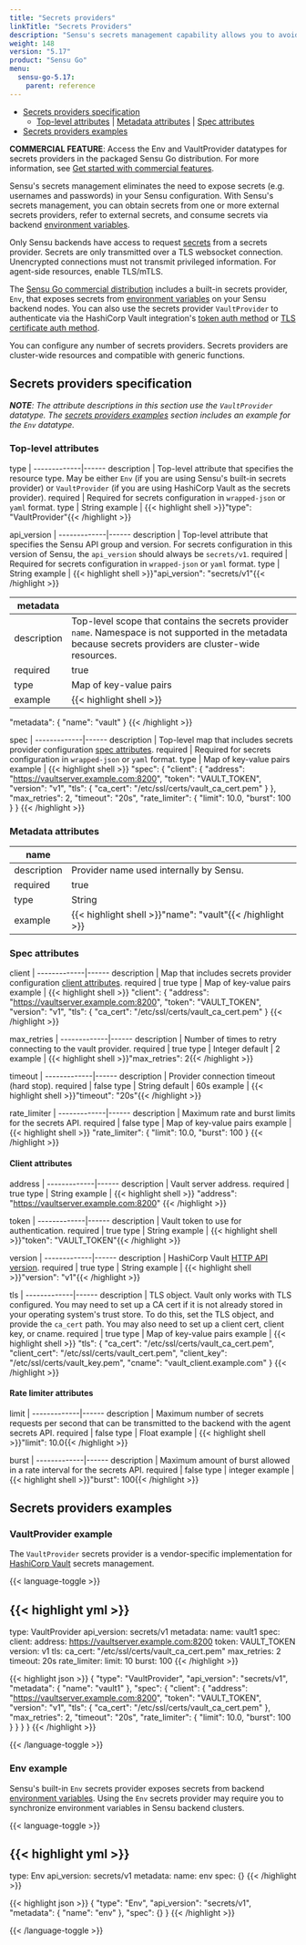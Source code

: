 ```yaml
---
title: "Secrets providers"
linkTitle: "Secrets Providers"
description: "Sensu's secrets management capability allows you to avoid exposing secrets in your Sensu configuration. Read the reference to obtain secrets from one or more external secrets management providers and support references to external secrets in your Sensu configuration."
weight: 148
version: "5.17"
product: "Sensu Go"
menu: 
  sensu-go-5.17:
    parent: reference
---
```


- [Secrets providers specification](#secrets-providers-specification)
  - [Top-level attributes](#top-level-attributes) | [Metadata attributes](#metadata-attributes) | [Spec attributes](#spec-attributes)
- [Secrets providers examples](#secrets-providers-examples)

**COMMERCIAL FEATURE**: Access the Env and VaultProvider datatypes for secrets providers in the packaged Sensu Go distribution.
For more information, see [Get started with commercial features][1].

Sensu's secrets management eliminates the need to expose secrets (e.g. usernames and passwords) in your Sensu configuration.
With Sensu's secrets management, you can obtain secrets from one or more external secrets providers, refer to external secrets, and consume secrets via backend [environment variables][4].

Only Sensu backends have access to request [secrets][9] from a secrets provider.
Secrets are only transmitted over a TLS websocket connection.
Unencrypted connections must not transmit privileged information.
For agent-side resources, enable TLS/mTLS.

The [Sensu Go commercial distribution][1] includes a built-in secrets provider, `Env`, that exposes secrets from [environment variables][4] on your Sensu backend nodes.
You can also use the secrets provider `VaultProvider` to authenticate via the HashiCorp Vault integration's [token auth method][10] or [TLS certificate auth method][11].

You can configure any number of secrets providers.
Secrets providers are cluster-wide resources and compatible with generic functions.
 
## Secrets providers specification

_**NOTE**: The attribute descriptions in this section use the `VaultProvider` datatype. The [secrets providers examples][13] section includes an example for the `Env` datatype._

### Top-level attributes

type         | 
-------------|------
description  | Top-level attribute that specifies the resource type. May be either `Env` (if you are using Sensu's built-in secrets provider) or `VaultProvider` (if you are using HashiCorp Vault as the secrets provider).
required     | Required for secrets configuration in `wrapped-json` or `yaml` format.
type         | String
example      | {{< highlight shell >}}"type": "VaultProvider"{{< /highlight >}}

api_version  | 
-------------|------
description  | Top-level attribute that specifies the Sensu API group and version. For secrets configuration in this version of Sensu, the `api_version` should always be `secrets/v1`.
required     | Required for secrets configuration in `wrapped-json` or `yaml` format.
type         | String
example      | {{< highlight shell >}}"api_version": "secrets/v1"{{< /highlight >}}

metadata     |      |
-------------|------
description  | Top-level scope that contains the secrets provider `name`. Namespace is not supported in the metadata because secrets providers are cluster-wide resources.
required     | true
type         | Map of key-value pairs
example      | {{< highlight shell >}}
"metadata": {
  "name": "vault"
}
{{< /highlight >}}

spec         | 
-------------|------
description  | Top-level map that includes secrets provider configuration [spec attributes][8].
required     | Required for secrets configuration in `wrapped-json` or `yaml` format.
type         | Map of key-value pairs
example      | {{< highlight shell >}}
"spec": {
  "client": {
    "address": "https://vaultserver.example.com:8200",
    "token": "VAULT_TOKEN",
    "version": "v1",
    "tls": {
      "ca_cert": "/etc/ssl/certs/vault_ca_cert.pem"
    }
  },
  "max_retries": 2,
  "timeout": "20s",
  "rate_limiter": {
    "limit": 10.0,
    "burst": 100
  }
}
{{< /highlight >}}

### Metadata attributes

name         |      |
-------------|------
description  | Provider name used internally by Sensu.
required     | true
type         | String
example      | {{< highlight shell >}}"name": "vault"{{< /highlight >}}

### Spec attributes

client       | 
-------------|------ 
description  | Map that includes secrets provider configuration [client attributes][12].
required     | true
type         | Map of key-value pairs
example      | {{< highlight shell >}}
"client": {
  "address": "https://vaultserver.example.com:8200",
  "token": "VAULT_TOKEN",
  "version": "v1",
  "tls": {
    "ca_cert": "/etc/ssl/certs/vault_ca_cert.pem"
}
{{< /highlight >}}

max_retries  | 
-------------|------ 
description  | Number of times to retry connecting to the vault provider.
required     | true
type         | Integer
default      | 2
example      | {{< highlight shell >}}"max_retries": 2{{< /highlight >}}

timeout      | 
-------------|------ 
description  | Provider connection timeout (hard stop).
required     | false
type         | String
default      | 60s
example      | {{< highlight shell >}}"timeout": "20s"{{< /highlight >}}

rate_limiter | 
-------------|------ 
description  | Maximum rate and burst limits for the secrets API.
required     | false
type         | Map of key-value pairs
example      | {{< highlight shell >}}
"rate_limiter": {
  "limit": 10.0,
  "burst": 100
}
{{< /highlight >}}

#### Client attributes

address      | 
-------------|------ 
description  | Vault server address.
required     | true
type         | String
example      | {{< highlight shell >}}
"address": "https://vaultserver.example.com:8200"
{{< /highlight >}}

token        | 
-------------|------ 
description  | Vault token to use for authentication.
required     | true
type         | String
example      | {{< highlight shell >}}"token": "VAULT_TOKEN"{{< /highlight >}}

version      | 
-------------|------ 
description  | HashiCorp Vault [HTTP API version][14].
required     | true
type         | String
example      | {{< highlight shell >}}"version": "v1"{{< /highlight >}}

tls          | 
-------------|------ 
description  | TLS object. Vault only works with TLS configured. You may need to set up a CA cert if it is not already stored in your operating system's trust store. To do this, set the TLS object, and provide the `ca_cert` path. You may also need to set up a client cert, client key, or cname.
required     | true
type         | Map of key-value pairs
example      | {{< highlight shell >}}
"tls": {
  "ca_cert": "/etc/ssl/certs/vault_ca_cert.pem",
  "client_cert": "/etc/ssl/certs/vault_cert.pem",
  "client_key": "/etc/ssl/certs/vault_key.pem",
  "cname": "vault_client.example.com"
}
{{< /highlight >}}

#### Rate limiter attributes

limit        | 
-------------|------ 
description  | Maximum number of secrets requests per second that can be transmitted to the backend with the agent secrets API.
required     | false
type         | Float
example      | {{< highlight shell >}}"limit": 10.0{{< /highlight >}}

burst        | 
-------------|------ 
description  | Maximum amount of burst allowed in a rate interval for the secrets API.
required     | false
type         | integer
example      | {{< highlight shell >}}"burst": 100{{< /highlight >}}

## Secrets providers examples

### VaultProvider example

The `VaultProvider` secrets provider is a vendor-specific implementation for [HashiCorp Vault][5] secrets management.

{{< language-toggle >}}

{{< highlight yml >}}
---
type: VaultProvider
api_version: secrets/v1
metadata:
  name: vault1
spec:
  client:
    address: https://vaultserver.example.com:8200
    token: VAULT_TOKEN
    version: v1
    tls:
      ca_cert: "/etc/ssl/certs/vault_ca_cert.pem"
    max_retries: 2
    timeout: 20s
    rate_limiter:
      limit: 10
      burst: 100
{{< /highlight >}}

{{< highlight json >}}
{
  "type": "VaultProvider",
  "api_version": "secrets/v1",
  "metadata": {
    "name": "vault1"
  },
  "spec": {
    "client": {
      "address": "https://vaultserver.example.com:8200",
      "token": "VAULT_TOKEN",
      "version": "v1",
      "tls": {
        "ca_cert": "/etc/ssl/certs/vault_ca_cert.pem"
      },
      "max_retries": 2,
      "timeout": "20s",
      "rate_limiter": {
        "limit": 10.0,
        "burst": 100
      }
    }
  }
}
{{< /highlight >}}

{{< /language-toggle >}}

### Env example

Sensu's built-in `Env` secrets provider exposes secrets from backend [environment variables][4].
Using the `Env` secrets provider may require you to synchronize environment variables in Sensu backend clusters.

{{< language-toggle >}}

{{< highlight yml >}}
---
type: Env
api_version: secrets/v1
metadata:
  name: env
spec: {}
{{< /highlight >}}

{{< highlight json >}}
{
  "type": "Env",
  "api_version": "secrets/v1",
  "metadata": {
    "name": "env"
  },
  "spec": {}
}
{{< /highlight >}}

{{< /language-toggle >}}


[1]: ../../getting-started/enterprise/
[2]: ../../api/secrets/
[3]: ../../sensuctl/reference/
[4]: ../backend/#configuration-via-environment-variables
[5]: https://www.vaultproject.io/docs/what-is-vault/
[6]: ../../reference/rbac#default-users
[7]: ../../sensuctl/reference#create-resources
[8]: #spec-attributes
[9]: ../secrets/
[10]: https://www.vaultproject.io/docs/auth/token/
[11]: https://www.vaultproject.io/api/auth/cert/index.html
[12]: #client-attributes
[13]: #env-example
[14]: https://www.vaultproject.io/api-docs/
